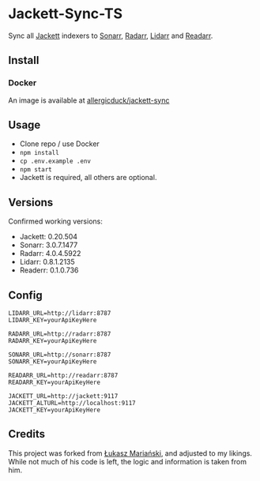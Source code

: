 # Jackett-Sync-TS

Sync all [Jackett](https://github.com/Jackett/Jackett) indexers to [Sonarr](https://github.com/Sonarr/Sonarr), [Radarr](https://github.com/Radarr/Radarr), [Lidarr](https://github.com/lidarr/Lidarr) and [Readarr](https://github.com/Readarr/Readarr).

## Install

### Docker

An image is available at [allergicduck/jackett-sync](https://hub.docker.com/r/allergicduck/jackett-sync)

## Usage

- Clone repo / use Docker
- `npm install`
- `cp .env.example .env`
- `npm start`
- Jackett is required, all others are optional.

## Versions

Confirmed working versions:
- Jackett: 0.20.504
- Sonarr: 3.0.7.1477
- Radarr: 4.0.4.5922
- Lidarr: 0.8.1.2135
- Readerr: 0.1.0.736

## Config

```dotenv
LIDARR_URL=http://lidarr:8787
LIDARR_KEY=yourApiKeyHere

RADARR_URL=http://radarr:8787
RADARR_KEY=yourApiKeyHere

SONARR_URL=http://sonarr:8787
SONARR_KEY=yourApiKeyHere

READARR_URL=http://readarr:8787
READARR_KEY=yourApiKeyHere

JACKETT_URL=http://jackett:9117
JACKETT_ALTURL=http://localhost:9117
JACKETT_KEY=yourApiKeyHere
```

## Credits

This project was forked from [Łukasz Mariański](https://github.com/lmarianski/jackett-sync), and adjusted to my likings.
While not much of his code is left, the logic and information is taken from him.
